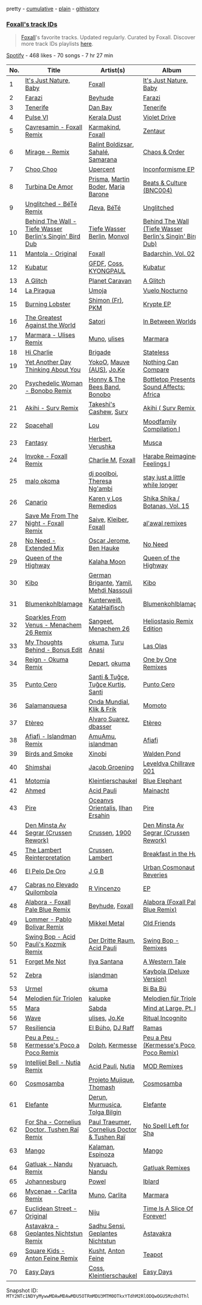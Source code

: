 pretty - [cumulative](/playlists/cumulative/37i9dQZF1DX2Jggz04vUOo.md) - [plain](/playlists/plain/37i9dQZF1DX2Jggz04vUOo) - [githistory](https://github.githistory.xyz/mackorone/spotify-playlist-archive/blob/main/playlists/plain/37i9dQZF1DX2Jggz04vUOo)

### [Foxall's track IDs](https://open.spotify.com/playlist/37i9dQZF1DX2Jggz04vUOo)

> <a href="spotify:artist:3iT6d90Vy630068736OgW8">Foxall</a>'s favorite tracks\. Updated regularly\. Curated by Foxall\. Discover more track IDs playlists <a href="spotify:genre:track\_id">here</a>.

[Spotify](https://open.spotify.com/user/spotify) - 468 likes - 70 songs - 7 hr 27 min

| No. | Title | Artist(s) | Album | Length |
|---|---|---|---|---|
| 1 | [It's Just Nature, Baby](https://open.spotify.com/track/1ZIhUugCmhxWr6yEzx1HFc) | [Foxall](https://open.spotify.com/artist/3iT6d90Vy630068736OgW8) | [It's Just Nature, Baby](https://open.spotify.com/album/2181FqiPENCUAC1DZuRfyb) | 3:51 |
| 2 | [Farazi](https://open.spotify.com/track/6PK2rZ2jf6l6SdtnXgFotD) | [Beyhude](https://open.spotify.com/artist/65orViGnlMcbptdIGceZzo) | [Farazi](https://open.spotify.com/album/4fdLKEjn0PiHGtTVeKbBCF) | 5:10 |
| 3 | [Tenerife](https://open.spotify.com/track/6x1EH4XBaccSlCZzp8c45t) | [Dan Bay](https://open.spotify.com/artist/1E9ev9hZVmtmeFkS3ZAyyw) | [Tenerife](https://open.spotify.com/album/7CI0DdhAT7EJJyK4NEfzEc) | 5:18 |
| 4 | [Pulse VI](https://open.spotify.com/track/2tthSVxYrS6vMRGchANWSL) | [Kerala Dust](https://open.spotify.com/artist/6lK8O3kyFThiTmgowQZGOH) | [Violet Drive](https://open.spotify.com/album/5AACj1zBwmUDLlq9DZ1VJX) | 5:27 |
| 5 | [Cavresamin \- Foxall Remix](https://open.spotify.com/track/7lvZ4DujXfjVYEWhZBKOrm) | [Karmakind](https://open.spotify.com/artist/0567GyFPr2AYNJvUp8ImS3), [Foxall](https://open.spotify.com/artist/3iT6d90Vy630068736OgW8) | [Zentaur](https://open.spotify.com/album/3Ids63v27ACVvHShzYWXIB) | 6:55 |
| 6 | [Mirage \- Remix](https://open.spotify.com/track/5bLWePeHYsfdJwlxCUdHOH) | [Balint Boldizsar](https://open.spotify.com/artist/5xFU79pSKrEpSiTVysdTY3), [Sahalé](https://open.spotify.com/artist/4M7kyBSGHK0aYYjObYeRXZ), [Samarana](https://open.spotify.com/artist/19zCcLLWaZjG45iFFlhvGL) | [Chaos & Order](https://open.spotify.com/album/0WVkMCuDjUiee7OCbeVZas) | 6:02 |
| 7 | [Choo Choo](https://open.spotify.com/track/5QvEgDwNSyPgEkpLNDlnj2) | [Upercent](https://open.spotify.com/artist/7p4uoSR3Hf9jbuDvdJZPZq) | [Inconformisme EP](https://open.spotify.com/album/2g3Xn9WFQDO161ap711YFy) | 7:15 |
| 8 | [Turbina De Amor](https://open.spotify.com/track/4UY0w7Q0btgFOXmkF30KTj) | [Prisma](https://open.spotify.com/artist/29hY8nWTDqkPqK947tjznd), [Martin Boder](https://open.spotify.com/artist/6vHIcNnpRho3aGWWHNzBGw), [Maria Barone](https://open.spotify.com/artist/6OFJC2spJlsWAXGS4lhmJs) | [Beats & Culture \(BNC004\)](https://open.spotify.com/album/73V73BkhSteIKDX25qEgGH) | 4:48 |
| 9 | [Unglitched \- BéTé Remix](https://open.spotify.com/track/1WLTAxanQcgPQmJNSJN15X) | [Дeva](https://open.spotify.com/artist/2wfO6DMEhzft4IfwM1YzEQ), [BéTé](https://open.spotify.com/artist/7HMCyoB6sHalUrXDRoiQB4) | [Unglitched](https://open.spotify.com/album/2TazrwgMouDruGAyYhvUp6) | 6:36 |
| 10 | [Behind The Wall \- Tiefe Wasser Berlin's Singin' Bird Dub](https://open.spotify.com/track/79Cw6dmzpccnxBBeORKGlk) | [Tiefe Wasser Berlin](https://open.spotify.com/artist/1CB3IMXIZ0RJXC9JRrC7x3), [Monvol](https://open.spotify.com/artist/3AbpwdjSWkaLmsXyZhmIFl) | [Behind The Wall \(Tiefe Wasser Berlin's Singin' Bird Dub\)](https://open.spotify.com/album/31xw6C07bXPFoodEmzZQSo) | 5:20 |
| 11 | [Mantola \- Original](https://open.spotify.com/track/34Fwzcj3NGXsBS1IiXdveZ) | [Foxall](https://open.spotify.com/artist/3iT6d90Vy630068736OgW8) | [Badarchin, Vol\. 02](https://open.spotify.com/album/0fJI9pW80m4E4FvlvxamNz) | 6:26 |
| 12 | [Kubatur](https://open.spotify.com/track/1vmZrbwBInR048h5dSuh3t) | [GFDF](https://open.spotify.com/artist/3WPJZqRJt0MNV5GrL8acMH), [Coss](https://open.spotify.com/artist/3YdYc0Ewo5Vpejw0r3dV74), [KYONGPAUL](https://open.spotify.com/artist/4zy5g7xdWMP1adk6zGHeVx) | [Kubatur](https://open.spotify.com/album/1YXgYZ8mjXdPmPkazQ2Ibo) | 6:22 |
| 13 | [A Glitch](https://open.spotify.com/track/3E14RZfj8Wt9WtFdJ0Qj6f) | [Planet Caravan](https://open.spotify.com/artist/1vL80BIxkjefhlD5Gc88r5) | [A Glitch](https://open.spotify.com/album/6SaEmxtunTWm1r2FgcQ5lH) | 6:14 |
| 14 | [La Piragua](https://open.spotify.com/track/41sfxCghJlbnWnql4QEfl7) | [Umoja](https://open.spotify.com/artist/6PuOeFpvcL6TYcRmEJKbdw) | [Vuelo Nocturno](https://open.spotify.com/album/256r81ENnMGjkDukVfuEUP) | 8:38 |
| 15 | [Burning Lobster](https://open.spotify.com/track/142FwsImZ1MZmUnKdY2Jll) | [Shimon \(Fr\)](https://open.spotify.com/artist/3rN9xqLR59j3NAn0VM9rGR), [PKM](https://open.spotify.com/artist/5xmOuNCskJkhnlSV3Qkx3v) | [Krypte EP](https://open.spotify.com/album/6yVPH1OeqeZdIUKN0P6Mc4) | 7:19 |
| 16 | [The Greatest Against the World](https://open.spotify.com/track/1W7L98k9dWdlfknRtLwwHp) | [Satori](https://open.spotify.com/artist/5nri3hyKmKBGAfvjBi0mK0) | [In Between Worlds](https://open.spotify.com/album/58u0GyrkGtVjF2Kgknn9ho) | 5:07 |
| 17 | [Marmara \- Ulises Remix](https://open.spotify.com/track/1siz7XLfnO3tHaytpxoDYb) | [Muno](https://open.spotify.com/artist/1DZGRRvmPsjC8o8F8MwpRe), [ulises](https://open.spotify.com/artist/0YQKl0V9vgk6HeFttX1aTv) | [Marmara](https://open.spotify.com/album/4j0YbHO2ronLXxxVXHEMt2) | 6:06 |
| 18 | [Hi Charlie](https://open.spotify.com/track/0VUlHCJE9PuBcuXax53W2Z) | [Brigade](https://open.spotify.com/artist/01fvPLDc345ENWorJWLqV4) | [Stateless](https://open.spotify.com/album/31m9s1EjPMS3G9jvfhqngm) | 5:29 |
| 19 | [Yet Another Day Thinking About You](https://open.spotify.com/track/3tkSTbgygIKhand5G6JzsS) | [YokoO](https://open.spotify.com/artist/45fzhLbHZdBIgOGQT6M5zr), [Mauve \(AUS\)](https://open.spotify.com/artist/7rvE5oeBS2tH0JG9W8EfcJ), [Jo.Ke](https://open.spotify.com/artist/0RKP3F2s1SHvGpckHuW4S7) | [Nothing Can Compare](https://open.spotify.com/album/2onkqde1tTtuKW7bFWjt2z) | 5:49 |
| 20 | [Psychedelic Woman \- Bonobo Remix](https://open.spotify.com/track/2rAZqJ3uiy2jczTafnKP7y) | [Honny & The Bees Band](https://open.spotify.com/artist/0YBnqkQh876CwPLtT9XX69), [Bonobo](https://open.spotify.com/artist/0cmWgDlu9CwTgxPhf403hb) | [Bottletop Presents Sound Affects: Africa](https://open.spotify.com/album/0xnN5NfLE5Gc3YgzEhgXbT) | 4:26 |
| 21 | [Akihi \- Surv Remix](https://open.spotify.com/track/7L43S5tAvwiFfAM10FqKGJ) | [Takeshi's Cashew](https://open.spotify.com/artist/6Fz85Ih5XufwQ1TH4s0pHA), [Surv](https://open.spotify.com/artist/2DMOI9FmfrkEXFPLPUi6TQ) | [Akihi \( Surv Remix \)](https://open.spotify.com/album/5lRNzBB5ZwBYtsJcEK4r1a) | 5:09 |
| 22 | [Spacehall](https://open.spotify.com/track/2qXWBjO9BNVURgc9tDJwmS) | [Lou](https://open.spotify.com/artist/7l9DjVOhlzTmBhCLW8Q2we) | [Moodfamily Compilation I](https://open.spotify.com/album/6RdWrH7iwLePIhmksv1CwA) | 7:18 |
| 23 | [Fantasy](https://open.spotify.com/track/22fM5ewOY0suVq5teDadG0) | [Herbert](https://open.spotify.com/artist/6wXFUcaG7779tb1Ok72GBn), [Verushka](https://open.spotify.com/artist/5StY3t09rFBGADeZbkVyOC) | [Musca](https://open.spotify.com/album/2yTDyn7SlB2yOP4CkDbHfn) | 6:27 |
| 24 | [Invoke \- Foxall Remix](https://open.spotify.com/track/00Sr5lqLJTTCljeQDxlj1P) | [Charlie M](https://open.spotify.com/artist/3D3Sgu0PXIAjode80WTFSb), [Foxall](https://open.spotify.com/artist/3iT6d90Vy630068736OgW8) | [Harabe Reimagined Feelings I](https://open.spotify.com/album/0TCG4mBXErYlDn65LYQujb) | 5:51 |
| 25 | [malo okoma](https://open.spotify.com/track/7jyerdQJniWpmwzUHK6jRN) | [dj poolboi](https://open.spotify.com/artist/3uL9a8QRwQ6J8Sc7NYK7oJ), [Theresa Ng'ambi](https://open.spotify.com/artist/1HhaUK3JlqgSpQ4noxzCHI) | [stay just a little while longer](https://open.spotify.com/album/4FPI3gc0lcxgRLoHHKdsRf) | 5:56 |
| 26 | [Canario](https://open.spotify.com/track/12KVTzqgU558xqkpsywKex) | [Karen y Los Remedios](https://open.spotify.com/artist/6uSvvhlipeAh7lrqB9VTmv) | [Shika Shika / Botanas, Vol\. 15](https://open.spotify.com/album/6tFwiVNeI7Pdut9sWkgCXW) | 4:09 |
| 27 | [Save Me From The Night \- Foxall Remix](https://open.spotify.com/track/0T13z4GtvB89z7cmIIIRnu) | [Saive](https://open.spotify.com/artist/66sSc9LMhJkUdiEu7LTytJ), [Kleiber](https://open.spotify.com/artist/0pUIfTg8Yri3rNrQgIk3mp), [Foxall](https://open.spotify.com/artist/3iT6d90Vy630068736OgW8) | [al'awal remixes](https://open.spotify.com/album/5dOXG5sIPoeuR1ZvrYUoEE) | 6:26 |
| 28 | [No Need \- Extended Mix](https://open.spotify.com/track/2RsGdqXD8drtHXtADOi4cX) | [Oscar Jerome](https://open.spotify.com/artist/39cDMNnxwjrKJE1dyt47jh), [Ben Hauke](https://open.spotify.com/artist/1aBDI4nH6OfAkNyUX08O2V) | [No Need](https://open.spotify.com/album/49mIMP2fA3LBEoAYrHeJdZ) | 6:02 |
| 29 | [Queen of the Highway](https://open.spotify.com/track/0yMkBK3Mfe6zRZnqEAm30B) | [Kalaha Moon](https://open.spotify.com/artist/5ZzHOBBOXZdhypyaffUrJG) | [Queen of the Highway](https://open.spotify.com/album/2GC1gz92bTF1lDg1ttMjql) | 7:52 |
| 30 | [Kibo](https://open.spotify.com/track/3VTs1ASLxxTxeUliy3b6WZ) | [German Brigante](https://open.spotify.com/artist/2h7fN6KOZVgWQ39sYK0jJm), [Yamil](https://open.spotify.com/artist/28ZgRJOXwmLwPRppMCcLWS), [Mehdi Nassouli](https://open.spotify.com/artist/3oK06jAg9UUaNpQQHh1lJJ) | [Kibo](https://open.spotify.com/album/07rIx4Wwx3tN3jrlXTCSB3) | 6:19 |
| 31 | [Blumenkohlblamage](https://open.spotify.com/track/6q90JN9AhYNeZiuZfGiiCA) | [Kunterweiß](https://open.spotify.com/artist/5rJytJvZcTf6yVIw6BxWNe), [KataHaifisch](https://open.spotify.com/artist/5uxsA8TNcq5vK2cBBd0srM) | [Blumenkohlblamage](https://open.spotify.com/album/711PTniRZl5mv6wdbqcuWq) | 7:00 |
| 32 | [Sparkles From Venus \- Menachem 26 Remix](https://open.spotify.com/track/7iznuWs20ZV3D5EiBzNwUC) | [Sangeet](https://open.spotify.com/artist/2lvEKcQtOdHfHhWNjDTTvl), [Menachem 26](https://open.spotify.com/artist/24YsFyswWUJYWZOi5BQ6tJ) | [Heliostasio Remix Edition](https://open.spotify.com/album/026n4zlvKluvWoNhxAvjtL) | 7:33 |
| 33 | [My Thoughts Behind \- Bonus Edit](https://open.spotify.com/track/4gQ7E8Nq524pnCrOo2P2R4) | [okuma](https://open.spotify.com/artist/5KxadtK47w9IzFK0V4O38Q), [Turu Anasi](https://open.spotify.com/artist/1HKyZXQv90cYQtoZQDya0d) | [Las Olas](https://open.spotify.com/album/0WWOKXbL7BI5Tp85ugvdSp) | 8:13 |
| 34 | [Reign \- Okuma Remix](https://open.spotify.com/track/07ysv62qaOQmIEIvcIX2Wr) | [Depart](https://open.spotify.com/artist/5Mqcuj649T5GFhMGlaNGHy), [okuma](https://open.spotify.com/artist/5KxadtK47w9IzFK0V4O38Q) | [One by One Remixes](https://open.spotify.com/album/2VFxjPMUpN6n2aU8UdN4Ap) | 7:11 |
| 35 | [Punto Cero](https://open.spotify.com/track/7i650ozZjXNUNT1AFqxAI4) | [Santi & Tuğçe](https://open.spotify.com/artist/437O1jQdyOOhIS1M41xQaC), [Tuğçe Kurtiş](https://open.spotify.com/artist/5cYodhg1fZFGKqCQmgNlZf), [Santi](https://open.spotify.com/artist/3y89DR1J1RB96pJUByabwi) | [Punto Cero](https://open.spotify.com/album/3myUaKhlvdBmSQlKxYugTQ) | 8:42 |
| 36 | [Salamanquesa](https://open.spotify.com/track/2g0DEj8yNoDmh5BjNg5kcw) | [Onda Mundial](https://open.spotify.com/artist/5c5oay9VCy0a9RzFw1S8Dp), [Klik & Frik](https://open.spotify.com/artist/56P5wn7V6w46OyYV9vS5jC) | [Momoto](https://open.spotify.com/album/3cThlPotjMGdTYVj77PXpA) | 7:07 |
| 37 | [Etèreo](https://open.spotify.com/track/2zvaBjNVbQg6AK2aAIRhrN) | [Alvaro Suarez](https://open.spotify.com/artist/6zfwxQQjoCU9uSsrwckyZv), [dbasser](https://open.spotify.com/artist/5psF4RFR5m6MyLC7whUI2b) | [Etèreo](https://open.spotify.com/album/1smB9aYNSh87eIwHnWZjdo) | 7:36 |
| 38 | [Afiafi \- Islandman Remix](https://open.spotify.com/track/38AhDHElViAYUjbP7x1byB) | [AmuAmu](https://open.spotify.com/artist/7GzNbtoPAo9kVJbBG2eSlz), [islandman](https://open.spotify.com/artist/3So3vlAfrEh2FbpvG7sxO4) | [Afiafi](https://open.spotify.com/album/4AR7PXF4hQE7uExigOkvw0) | 5:28 |
| 39 | [Birds and Smoke](https://open.spotify.com/track/6gFvgBSlJFjC4pswZJKSx6) | [Xinobi](https://open.spotify.com/artist/1w7cucUEPR1Yq9g03g6T8m) | [Walden Pond](https://open.spotify.com/album/5yS2vHJXAfLwUNYmuJ556C) | 6:08 |
| 40 | [Shimshai](https://open.spotify.com/track/1UDOAT7TcqHBdzUYJ0GR41) | [Jacob Groening](https://open.spotify.com/artist/4Mlxc3DHm3Qr5XTaEXHT6f) | [Leveldva Chillrave 001](https://open.spotify.com/album/3GXsWafBNGymgP4C9vkwKn) | 6:16 |
| 41 | [Motomia](https://open.spotify.com/track/2CLcXhe2ubLjrTG6WpG9nu) | [Kleintierschaukel](https://open.spotify.com/artist/1IaccfV9FzIR8Iax4cZ5Fn) | [Blue Elephant](https://open.spotify.com/album/0irAg4UtiiPuIuw3MDmcF4) | 6:43 |
| 42 | [Ahmed](https://open.spotify.com/track/1rIxb5rv6BUWXT6xmLt91x) | [Acid Pauli](https://open.spotify.com/artist/3LHqODf1hGAgZ5LTw1Gf4C) | [Mainacht](https://open.spotify.com/album/1iPW3GbDkNYheqeyWjMDn8) | 6:48 |
| 43 | [Pire](https://open.spotify.com/track/7eSZ01vwRY59uAzGt5V3lP) | [Oceanvs Orientalis](https://open.spotify.com/artist/3gNEIgLeknpwkNViU8WAhg), [Ilhan Ersahin](https://open.spotify.com/artist/5aweKNLI0ZyI48q5TmoCxT) | [Pire](https://open.spotify.com/album/2mjxQEUX5uXMyHPMd0UHXC) | 7:43 |
| 44 | [Den Minsta Av Segrar \(Crussen Rework\)](https://open.spotify.com/track/264CKaSa289MXeBkLfvMZi) | [Crussen](https://open.spotify.com/artist/79OTUKSZMGMmmR32RWG2ig), [1900](https://open.spotify.com/artist/4mUmj1CkLfQkngLUuXsM7D) | [Den Minsta Av Segrar \(Crussen Rework\)](https://open.spotify.com/album/23nuTUL7RfoLeQPvrxsWXE) | 5:25 |
| 45 | [The Lambert Reinterpretation](https://open.spotify.com/track/3KbNkAfxsv9ZcfZLSjv3FH) | [Crussen](https://open.spotify.com/artist/79OTUKSZMGMmmR32RWG2ig), [Lambert](https://open.spotify.com/artist/6pSQcy8935ABNiK2qOpOlK) | [Breakfast in the Hut](https://open.spotify.com/album/0S7AgQAIqLBwcScR4JE2Gq) | 5:49 |
| 46 | [El Pelo De Oro](https://open.spotify.com/track/6QCXyaMzQNMdS8W7CFEsW7) | [J G B](https://open.spotify.com/artist/27FeHe23RpMUBcll7ABPD1) | [Urban Cosmonaut Reveries](https://open.spotify.com/album/5j6v7TGXqQnxAo5njwHXUd) | 4:55 |
| 47 | [Cabras no Elevado Quilombola](https://open.spotify.com/track/3cSdiaevRvnmpiD6Z556GB) | [R Vincenzo](https://open.spotify.com/artist/60s8SE3Mr3oRVBOrLgi4vT) | [EP](https://open.spotify.com/album/0UeipqzhRd8Vvu94cTx7E5) | 7:10 |
| 48 | [Alabora \- Foxall Pale Blue Remix](https://open.spotify.com/track/3VrcaX1j7kSZpcE55vigoZ) | [Beyhude](https://open.spotify.com/artist/65orViGnlMcbptdIGceZzo), [Foxall](https://open.spotify.com/artist/3iT6d90Vy630068736OgW8) | [Alabora \(Foxall Pale Blue Remix\)](https://open.spotify.com/album/2R2n2rPaFTtO7mt8fXvbBH) | 7:50 |
| 49 | [Lommer \- Pablo Bolivar Remix](https://open.spotify.com/track/4kQ8zdvQQ4fjyy5eYekALj) | [Mikkel Metal](https://open.spotify.com/artist/0q1Nx41aWpZqanF9sK0O9A) | [Old Friends](https://open.spotify.com/album/3pBIw5dSdAnih7fvKCk3pF) | 8:49 |
| 50 | [Swing Bop \- Acid Pauli's Kozmik Remix](https://open.spotify.com/track/0sOAu98MokefgnJgUQwTOf) | [Der Dritte Raum](https://open.spotify.com/artist/5RZGHff3PE1rPUKOpDIqaO), [Acid Pauli](https://open.spotify.com/artist/3LHqODf1hGAgZ5LTw1Gf4C) | [Swing Bop \- Remixes](https://open.spotify.com/album/15qzUlJHFD9SDE3kE8r3nq) | 8:00 |
| 51 | [Forget Me Not](https://open.spotify.com/track/2QhE4C2nl81K0rB8FkBIxs) | [Ilya Santana](https://open.spotify.com/artist/17d7B3Sa8rMfouwv0PzHp4) | [A Western Tale](https://open.spotify.com/album/6axd4LB3Sl9qK6khEG3j3w) | 5:23 |
| 52 | [Zebra](https://open.spotify.com/track/0Xeihvze3TQMpho3IW1Tu3) | [islandman](https://open.spotify.com/artist/3So3vlAfrEh2FbpvG7sxO4) | [Kaybola \(Deluxe Version\)](https://open.spotify.com/album/1zqTrfdQyPehpQFeowfgIm) | 6:46 |
| 53 | [Urmel](https://open.spotify.com/track/5SvozsO8hjZXaM4GZPZl4Q) | [okuma](https://open.spotify.com/artist/5KxadtK47w9IzFK0V4O38Q) | [Bi Ba Bü](https://open.spotify.com/album/45qxQ2ACnkIlrWy9UY1HqN) | 7:49 |
| 54 | [Melodien für Triolen](https://open.spotify.com/track/7h2d1N9U9JZGYAJiQRREIi) | [kalupke](https://open.spotify.com/artist/0cIvZxLLintmeKg65N08be) | [Melodien für Triolen](https://open.spotify.com/album/7onLHz8y0jAgY4SyG420eq) | 6:05 |
| 55 | [Mara](https://open.spotify.com/track/4CQzQYR534bYkZMFGWygWy) | [Sabda](https://open.spotify.com/artist/3FGyFRh2QtwZjgq3wrDbB9) | [Mind at Large, Pt\. I](https://open.spotify.com/album/0Opr1WBZu6gL4wAlYF6SYl) | 6:38 |
| 56 | [Wave](https://open.spotify.com/track/2oXcyOjlXeYGxuYd94Xx6V) | [ulises](https://open.spotify.com/artist/0YQKl0V9vgk6HeFttX1aTv), [Jo.Ke](https://open.spotify.com/artist/0RKP3F2s1SHvGpckHuW4S7) | [Ritual Incognito](https://open.spotify.com/album/3GtAg5zcPLMx2eaGAQMSms) | 3:57 |
| 57 | [Resiliencia](https://open.spotify.com/track/590gL4Fk4eHhLazuvVefLn) | [El Búho](https://open.spotify.com/artist/1I7FVmvisCtSFzmm87mbLR), [DJ Raff](https://open.spotify.com/artist/1yBSX25jjXRF6KqAKGygy2) | [Ramas](https://open.spotify.com/album/2s61LZqkxTwh3PNMxO6mYX) | 4:49 |
| 58 | [Peu a Peu \- Kermesse's Poco a Poco Remix](https://open.spotify.com/track/1icYndZsVkgF7FqQ9tAZ57) | [Dolph](https://open.spotify.com/artist/1Xw4E3IabrEFoiT1o4vJB1), [Kermesse](https://open.spotify.com/artist/6DPQIFnbvlnYf0QozkfiPw) | [Peu a Peu \(Kermesse's Poco a Poco Remix\)](https://open.spotify.com/album/25JvwwAWofb0OWsBmaZ6Xe) | 5:10 |
| 59 | [Intellijel Bell \- Nutia Remix](https://open.spotify.com/track/5WDCdwgh4eTxlF3YXWKUrc) | [Acid Pauli](https://open.spotify.com/artist/3LHqODf1hGAgZ5LTw1Gf4C), [Nutia](https://open.spotify.com/artist/66znpbIBZzFtvn4iqGh2Lp) | [MOD Remixes](https://open.spotify.com/album/5k8QthOlc9CTW0TFAxkSkU) | 6:29 |
| 60 | [Cosmosamba](https://open.spotify.com/track/19VtJkoau2GFsmMFeP4faP) | [Projeto Mujique](https://open.spotify.com/artist/7ygEGVpG4Y6WtOMV5iTzlN), [Thomash](https://open.spotify.com/artist/2NVvuhg7tKjsMeFfv8JQiQ) | [Cosmosamba](https://open.spotify.com/album/2IkOJqiLz0FEsVqoCi0ItM) | 7:56 |
| 61 | [Elefante](https://open.spotify.com/track/02yNOCdIFQ227lXa15JcoC) | [Derun](https://open.spotify.com/artist/7DaUdudIwcfgSzFJX1VEVo), [Murmusica](https://open.spotify.com/artist/7jdrU9OQr55FHQVztoanvY), [Tolga Bilgin](https://open.spotify.com/artist/2n0mROXhyTtUEk8cb8Fyck) | [Elefante](https://open.spotify.com/album/7Gpe9w3QcW4f8mPGFvtXWt) | 5:48 |
| 62 | [For Sha \- Cornelius Doctor, Tushen Raï Remix](https://open.spotify.com/track/4nGVNUxLgbE5U1QQMb79Ye) | [Paul Traeumer](https://open.spotify.com/artist/6QtYRtIKQPKhChX5ZKAD5C), [Cornelius Doctor & Tushen Raï](https://open.spotify.com/artist/1j2w2mPCYgklKXKy0u3wTq) | [No Spell Left for Sha](https://open.spotify.com/album/07emdGDEqUTrVUcazED7hp) | 6:56 |
| 63 | [Mango](https://open.spotify.com/track/1K0x7b9eFfhXy348hdOBRD) | [Kalaman](https://open.spotify.com/artist/2x9Tz0FYWRix00sWgamS4L), [Espinoza](https://open.spotify.com/artist/57DFN6UryjVpBcJrgmOg6n) | [Mango](https://open.spotify.com/album/4z7Z8H5ZBi1T2XFvC8J9m8) | 6:37 |
| 64 | [Gatluak \- Nandu Remix](https://open.spotify.com/track/4V0jgQL7DCdEtbRlBteYJJ) | [Nyaruach](https://open.spotify.com/artist/6kpYdtbD0QinjBcwkxLPm3), [Nandu](https://open.spotify.com/artist/5Kf73Whb7MShPJMFlvv8k0) | [Gatluak Remixes](https://open.spotify.com/album/1xj2pQVh1YAUaVqB8Bcw2C) | 6:20 |
| 65 | [Johannesburg](https://open.spotify.com/track/4k8KRqfMhT8ubZVEeCf2iB) | [Powel](https://open.spotify.com/artist/7lswylDlldiV65bPXGD46m) | [Iblard](https://open.spotify.com/album/38rQXjQuFgPyuTKQkXjQSB) | 5:56 |
| 66 | [Mycenae \- Carlita Remix](https://open.spotify.com/track/2T22nWREUBFOq3qcO2ZWUE) | [Muno](https://open.spotify.com/artist/1DZGRRvmPsjC8o8F8MwpRe), [Carlita](https://open.spotify.com/artist/1GVbOnrND8b3eh2JZ4opw8) | [Marmara](https://open.spotify.com/album/4j0YbHO2ronLXxxVXHEMt2) | 5:52 |
| 67 | [Euclidean Street \- Original](https://open.spotify.com/track/3IeXLigXtq8Jbnd4javTeK) | [Niju](https://open.spotify.com/artist/52gcfKJpAGFdUkSVS6jSV4) | [Time Is A Slice Of Forever!](https://open.spotify.com/album/3BUhB5WbgjXMFJgKwdgf0M) | 8:19 |
| 68 | [Astavakra \- Geplantes Nichtstun Remix](https://open.spotify.com/track/18Y1f4WipC4rSbqSwJVK3Q) | [Sadhu Sensi](https://open.spotify.com/artist/3Muhm9HEowEpdC0i6NuW3P), [Geplantes Nichtstun](https://open.spotify.com/artist/6vCpbHKaBgPOO7cPkUTeuU) | [Astavakra](https://open.spotify.com/album/6nXqjScdYdwZXTnllV4XC7) | 7:04 |
| 69 | [Square Kids \- Anton Feine Remix](https://open.spotify.com/track/0efhQX2ijD72A4XHd43eRc) | [Kusht](https://open.spotify.com/artist/1GLyo3Rp9NTc8bJa65xLXg), [Anton Feine](https://open.spotify.com/artist/2IxXoB8qwqS9uwl3z1zt3o) | [Teapot](https://open.spotify.com/album/7vOUJ6FIStKWKhDwiJTbhV) | 6:31 |
| 70 | [Easy Days](https://open.spotify.com/track/1qKOZtqBV8W0je2pPSpOzA) | [Coss](https://open.spotify.com/artist/3YdYc0Ewo5Vpejw0r3dV74), [Kleintierschaukel](https://open.spotify.com/artist/1IaccfV9FzIR8Iax4cZ5Fn) | [Easy Days](https://open.spotify.com/album/69vUFvbVj2b7oabEiP6h4d) | 5:39 |

Snapshot ID: `MTY2NTc1NDYyMywwMDAwMDAwMDU5OTRmMDU3MTM0OTkxYTdhM2RlODQwOGU5MzdhOThl`
